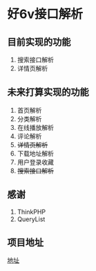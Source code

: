 # 好6v接口解析
## 目前实现的功能
1. 搜索接口解析
2. 详情页解析

## 未来打算实现的功能
1. 首页解析
2. 分类解析
3. 在线播放解析
4. 评论解析
5. ~~详情页解析~~
6. 下载地址解析
7. 用户登录收藏
8. ~~搜索接口解析~~

## 感谢
1. ThinkPHP
2. QueryList

## 项目地址
[地址](https://github.com/q310550690/haomovie)